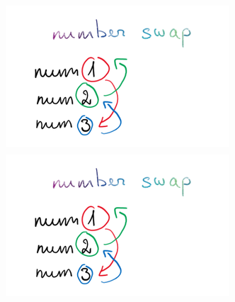 ![](media/number-swap.png)

<img src="media/number-swap.png" alt="Markdown Monster icon"
 style="float: center; margin-right: 10px;" />
